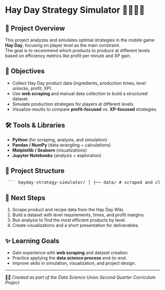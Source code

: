 # Hay Day Strategy Simulator 🚜🌾👨‍🌾

## 📌 Project Overview  
This project analyzes and simulates optimal strategies in the mobile game **Hay Day**, focusing on player level as the main constraint.  
The goal is to recommend which products to produce at different levels based on efficiency metrics like profit per minute and XP gain.  

## 🎯 Objectives  
- Collect Hay Day product data (ingredients, production times, level unlocks, profit, XP).  
- Use **web scraping** and manual data collection to build a structured dataset.  
- Simulate production strategies for players at different levels.  
- Visualize results to compare **profit-focused** vs. **XP-focused** strategies.  

## 🛠 Tools & Libraries  
- **Python** (for scraping, analysis, and simulation)    
- **Pandas / NumPy** (data wrangling + calculations)  
- **Matplotlib / Seaborn** (visualizations)  
- **Jupyter Notebooks** (analysis + exploration)

## 📂 Project Structure  
<pre> ``` hayday-strategy-simulator/ │ ├── data/ # scraped and cleaned data (CSV files) ├── notebooks/ # Jupyter notebooks for exploration + analysis ├── src/ # Python scripts for scraping + analysis functions ├── visuals/ # saved charts + plots └── README.md # project description ``` </pre>

## 🚀 Next Steps  
1. Scrape product and recipe data from the Hay Day Wiki.  
2. Build a dataset with level requirements, times, and profit margins.  
3. Run analysis to find the most efficient products by level.  
4. Create visualizations and a short presentation for deliverables.  

## ✨ Learning Goals  
- Gain experience with **web scraping** and dataset creation.  
- Practice applying the **data science process** end-to-end.  
- Improve skills in simulation, visualization, and project design.  

---

👩‍💻 *Created as part of the Data Science Union Second Quarter Curriculum Project*  
